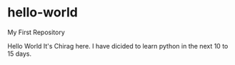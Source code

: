 # hello-world
My First Repository

Hello World
It's Chirag here. I have dicided to learn python in the next 10 to 15 days. 

